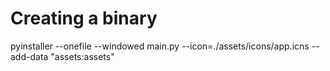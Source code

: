# Creating a binary
pyinstaller --onefile --windowed main.py --icon=./assets/icons/app.icns --add-data "assets:assets"